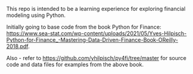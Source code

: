 This repo is intended to be a learning experience for exploring financial modeling using Python.

Initially going to base code from the book Python for Finance: https://www.sea-stat.com/wp-content/uploads/2021/05/Yves-Hilpisch-Python-for-Finance_-Mastering-Data-Driven-Finance-Book-OReilly-2018.pdf.


Also - refer to https://github.com/yhilpisch/py4fi/tree/master for source code and data files for examples from the above book.
